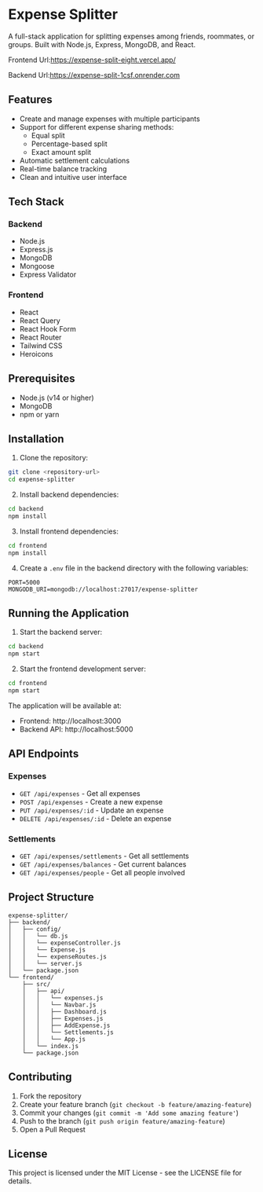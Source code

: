 # Expense Splitter

A full-stack application for splitting expenses among friends, roommates, or groups. Built with Node.js, Express, MongoDB, and React.

Frontend Url:https://expense-split-eight.vercel.app/

Backend Url:https://expense-split-1csf.onrender.com
## Features

- Create and manage expenses with multiple participants
- Support for different expense sharing methods:
  - Equal split
  - Percentage-based split
  - Exact amount split
- Automatic settlement calculations
- Real-time balance tracking
- Clean and intuitive user interface

## Tech Stack

### Backend
- Node.js
- Express.js
- MongoDB
- Mongoose
- Express Validator

### Frontend
- React
- React Query
- React Hook Form
- React Router
- Tailwind CSS
- Heroicons

## Prerequisites

- Node.js (v14 or higher)
- MongoDB
- npm or yarn

## Installation

1. Clone the repository:
```bash
git clone <repository-url>
cd expense-splitter
```

2. Install backend dependencies:
```bash
cd backend
npm install
```

3. Install frontend dependencies:
```bash
cd frontend
npm install
```

4. Create a `.env` file in the backend directory with the following variables:
```
PORT=5000
MONGODB_URI=mongodb://localhost:27017/expense-splitter
```

## Running the Application

1. Start the backend server:
```bash
cd backend
npm start
```

2. Start the frontend development server:
```bash
cd frontend
npm start
```

The application will be available at:
- Frontend: http://localhost:3000
- Backend API: http://localhost:5000

## API Endpoints

### Expenses
- `GET /api/expenses` - Get all expenses
- `POST /api/expenses` - Create a new expense
- `PUT /api/expenses/:id` - Update an expense
- `DELETE /api/expenses/:id` - Delete an expense

### Settlements
- `GET /api/expenses/settlements` - Get all settlements
- `GET /api/expenses/balances` - Get current balances
- `GET /api/expenses/people` - Get all people involved

## Project Structure

```
expense-splitter/
├── backend/
│   ├── config/
│   │   └── db.js
│   │   └── expenseController.js
│   │   └── Expense.js
│   │   └── expenseRoutes.js
│   │   └── server.js
│   └── package.json
└── frontend/
    ├── src/
    │   ├── api/
    │   │   └── expenses.js
    │   │   └── Navbar.js
    │   │   ├── Dashboard.js
    │   │   ├── Expenses.js
    │   │   ├── AddExpense.js
    │   │   └── Settlements.js
    │   │   └── App.js
    │   └── index.js
    └── package.json
```

## Contributing

1. Fork the repository
2. Create your feature branch (`git checkout -b feature/amazing-feature`)
3. Commit your changes (`git commit -m 'Add some amazing feature'`)
4. Push to the branch (`git push origin feature/amazing-feature`)
5. Open a Pull Request

## License

This project is licensed under the MIT License - see the LICENSE file for details. 
